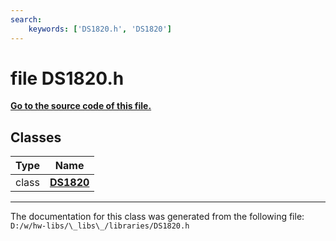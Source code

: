 ```yaml
---
search:
    keywords: ['DS1820.h', 'DS1820']
---
```


# file DS1820.h

**[Go to the source code of this file.](_d_s1820_8h_source.md)**
## Classes

|Type|Name|
|-----|-----|
|class|[**DS1820**](class_d_s1820.md)|




----------------------------------------
The documentation for this class was generated from the following file: `D:/w/hw-libs/\_libs\_/libraries/DS1820.h`
